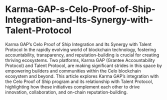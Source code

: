 # Karma-GAP-s-Celo-Proof-of-Ship-Integration-and-Its-Synergy-with-Talent-Protocol
Karma GAP’s Celo Proof of Ship Integration and Its Synergy with Talent Protocol
In the rapidly evolving world of blockchain technology, fostering accountability, transparency, and reputation-building is crucial for creating thriving ecosystems. Two platforms, Karma GAP (Grantee Accountability Protocol) and Talent Protocol, are making significant strides in this space by empowering builders and communities within the Celo blockchain ecosystem and beyond. This article explores Karma GAP’s integration with the Celo Proof of Ship program and its relationship with Talent Protocol, highlighting how these initiatives complement each other to drive innovation, collaboration, and on-chain reputation-building.

